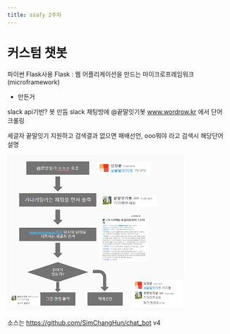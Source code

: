 ```yaml
---
title: ssafy 2주차
---
```


# 커스텀 챗봇

파이썬 Flask사용 
Flask : 웹 어플리케이션을 만드는 마이크로프레임워크(microframework)

* 만든거

slack api기반? 봇 만듬
slack 채팅방에 @끝말잇기봇
www.wordrow.kr 에서 단어 크롤링 

세글자 끝말잇기 지원하고 검색결과 없으면 패배선언, ooo뭐야 라고 검색시 해당단어 설명

<img src="./custom_chat_flow-chart.PNG" width="400px" />

소스는 https://github.com/SimChangHun/chat_bot v4
